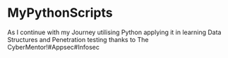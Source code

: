 # MyPythonScripts

As I continue with my Journey utilising Python applying it in learning Data Structures and Penetration testing thanks to The CyberMentor!#Appsec#Infosec

